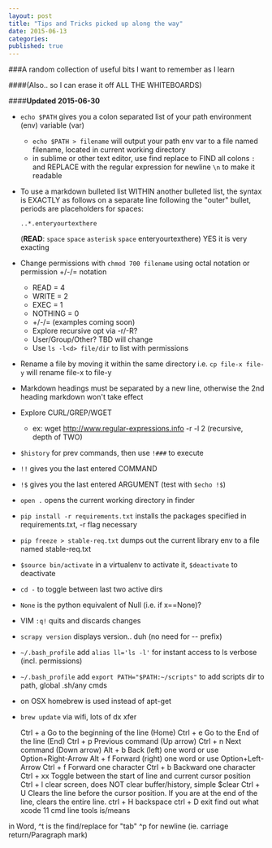 ```yaml
---
layout: post
title: "Tips and Tricks picked up along the way"
date: 2015-06-13
categories: 
published: true
---
```


###A random collection of useful bits I want to remember as I learn

####(Also.. so I can erase it off ALL THE WHITEBOARDS)

####**Updated 2015-06-30**

* `echo $PATH` gives you a colon separated list of your path environment (env) variable (var)
  * `echo $PATH > filename` will output your path env var to a file named filename, located in current working directory
  * in sublime or other text editor, use find replace to FIND all colons `:` and REPLACE with the regular expression for newline `\n` to make it readable

* To use a markdown bulleted list WITHIN another bulleted list, the syntax is EXACTLY as follows on a separate line following the "outer" bullet, periods are placeholders for spaces:

    `..*.enteryourtexthere` 

    (**READ**: `space` `space` `asterisk` `space` enteryourtexthere) YES it is very exacting
* Change permissions with `chmod 700 filename` using octal notation or permission +/-/= notation
  * READ = 4
  * WRITE = 2
  * EXEC = 1
  * NOTHING = 0
  * +/-/= (examples coming soon)
  * Explore recursive opt via -r/-R?
  * User/Group/Other? TBD will change
  * Use `ls -l<d> file/dir` to list with permissions
* Rename a file by moving it within the same directory i.e. `cp file-x file-y` will rename file-x to file-y
* Markdown headings must be separated by a new line, otherwise the 2nd heading markdown won't take effect
* Explore CURL/GREP/WGET
  * ex: wget http://www.regular-expressions.info -r -l 2 (recursive, depth of TWO)
* `$history` for prev commands, then use `!###` to execute
* `!!` gives you the last entered COMMAND
* `!$` gives you the last entered ARGUMENT (test with `$echo !$`)
* `open .` opens the current working directory in finder
* `pip install -r requirements.txt` installs the packages specified in requirements.txt, -r flag necessary
* `pip freeze > stable-req.txt` dumps out the current library env to a file named stable-req.txt
* `$source bin/activate` in a virtualenv to activate it, `$deactivate` to deactivate
* `cd -` to toggle between last two active dirs
* `None` is the python equivalent of Null (i.e. if x==None)?
* VIM `:q!` quits and discards changes
* `scrapy version` displays version.. duh (no need for -- prefix)
* `~/.bash_profile` add `alias ll='ls -l'` for instant access to ls verbose (incl. permissions)
* `~/.bash_profile` add `export PATH="$PATH:~/scripts"` to add scripts dir to path, global .sh/any cmds
* on OSX homebrew is used instead of apt-get
* `brew update` via wifi, lots of dx xfer

  Ctrl + a   Go to the beginning of the line (Home)
  Ctrl + e   Go to the End of the line (End)
  Ctrl + p   Previous command (Up arrow)
  Ctrl + n   Next command (Down arrow)
   Alt + b   Back (left) one word      or use Option+Right-Arrow
   Alt + f   Forward (right) one word  or use Option+Left-Arrow
  Ctrl + f   Forward one character
  Ctrl + b   Backward one character
  Ctrl + xx  Toggle between the start of line and current cursor position
  Ctrl + l   clear screen, does NOT clear buffer/history, simple $clear
  Ctrl + U   Clears the line before the cursor position. If you are at the end of the line, clears the entire line.
  ctrl + H   backspace
  ctrl + D   exit
find out what xcode 11 cmd line tools is/means

in Word, ^t is the find/replace for "tab"
^p for newline (ie. carriage return/Paragraph mark)